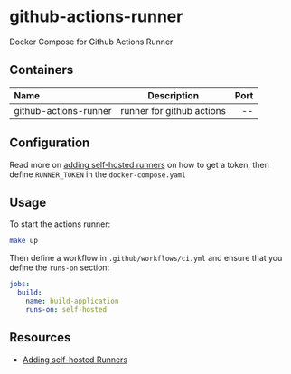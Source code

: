 # github-actions-runner

Docker Compose for Github Actions Runner

## Containers

| Name                    | Description                    | Port  |
| :---------------------- | :----------------------------: | ----: |
| github-actions-runner   | runner for github actions      | --  |

## Configuration

Read more on [adding self-hosted runners](https://docs.github.com/en/actions/hosting-your-own-runners/managing-self-hosted-runners/adding-self-hosted-runners) on how to get a token, then define `RUNNER_TOKEN` in the `docker-compose.yaml`

## Usage

To start the actions runner:

```bash
make up
```

Then define a workflow in `.github/workflows/ci.yml` and ensure that you define the `runs-on` section:

```yaml
jobs:
  build:
    name: build-application
    runs-on: self-hosted
```

## Resources

- [Adding self-hosted Runners](https://docs.github.com/en/actions/hosting-your-own-runners/managing-self-hosted-runners/adding-self-hosted-runners)
